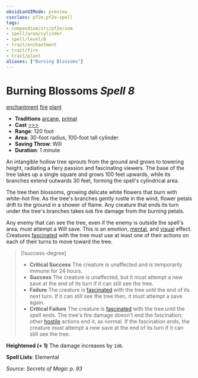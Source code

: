 ```yaml
---
obsidianUIMode: preview
cssclass: pf2e,pf2e-spell
tags:
- compendium/src/pf2e/som
- spell/area/cylinder
- spell/level/8
- trait/enchantment
- trait/fire
- trait/plant
aliases: ["Burning Blossoms"]
---
```

# Burning Blossoms *Spell 8*   
[enchantment](rules/traits/enchantment.md "Enchantment School Trait")  [fire](rules/traits/fire.md "Fire Energy & Element Trait")  [plant](rules/traits/plant.md "Plant Creature Type Trait")  

- **Traditions** [arcane](rules/traits/arcane.md "Arcane Tradition Trait"), [primal](rules/traits/primal.md "Primal Tradition Trait")
- **Cast** [>>>](rules/core-rulebook/chapter-9-playing-the-game.md#Actions "Three-Action") 
- **Range**: 120 foot
- **Area**: 30-foot radius, 100-foot tall cylinder
- **Saving Throw**: Will
- **Duration**: 1 minute

An intangible hollow tree sprouts from the ground and grows to towering height, radiating a fiery passion and fascinating viewers. The base of the tree takes up a single square and grows 100 feet upwards, while its branches extend outwards 30 feet, forming the spell's cylindrical area.

The tree then blossoms, growing delicate white flowers that burn with white-hot fire. As the tree's branches gently rustle in the wind, flower petals drift to the ground in a shower of flame. Any creature that ends its turn under the tree's branches takes `6d6` fire damage from the burning petals.

Any enemy that can see the tree, even if the enemy is outside the spell's area, must attempt a Will save. This is an emotion, [mental](rules/traits/mental.md "Mental Effect Trait"), and [visual](rules/traits/visual.md "Visual Effect Trait") effect. Creatures [fascinated](rules/conditions.md#Fascinated) with the tree must use at least one of their actions on each of their turns to move toward the tree.

> [!success-degree] 
> - **Critical Success** The creature is unaffected and is temporarily immune for 24 hours.
> - **Success** The creature is unaffected, but it must attempt a new save at the end of its turn if it can still see the tree.
> - **Failure** The creature is [fascinated](rules/conditions.md#Fascinated) with the tree until the end of its next turn. If it can still see the tree then, it must attempt a save again.
> - **Critical Failure** The creature is [fascinated](rules/conditions.md#Fascinated) with the tree until the spell ends. The tree's fire damage doesn't end the fascination; other [hostile](rules/conditions.md#Hostile) actions end it, as normal. If the fascination ends, the creature must attempt a new save at the end of its turn if it can still see the tree.

**Heightened (+ 1)** The damage increases by `1d6`.

**Spell Lists**: Elemental

*Source: Secrets of Magic p. 93*